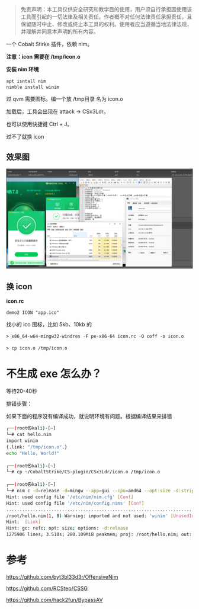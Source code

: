 > 免责声明：本工具仅供安全研究和教学目的使用，用户须自行承担因使用该工具而引起的一切法律及相关责任。作者概不对任何法律责任承担责任，且保留随时中止、修改或终止本工具的权利。使用者应当遵循当地法律法规，并理解并同意本声明的所有内容。



一个 Cobalt Stirke 插件，依赖 nim。

**注意：icon 需要在 /tmp/icon.o**

**安装 nim 环境**

```
apt isntall nim
nimble install winim
```

过 qvm 需要图标。编一个放 /tmp目录 名为 icon.o

加载后，工具会出现在 attack -> CSx3Ldr。

也可以使用快捷键 Ctrl + J。

过不了就换 icon

## 效果图

![image-20240107153547666](img/image1.png)



## 换 icon

**icon.rc**

```
demo2 ICON "app.ico"
```

找小的 ico 图标，比如 5kb、10kb 的

```
> x86_64-w64-mingw32-windres -F pe-x86-64 icon.rc -O coff -o icon.o

> cp icon.o /tmp/icon.o
```



# 不生成 exe 怎么办？

等待20-40秒

排错步骤：

如果下面的程序没有编译成功，就说明环境有问题。根据编译结果来排错

```bash
┌──(root㉿kali)-[~]
└─# cat hello.nim                                         
import winim
{.link: "/tmp/icon.o".}
echo "Hello, World!"
                                                                                                                                                                      
┌──(root㉿kali)-[~]
└─# cp ~/CobaltStrike/CS-plugin/CSx3Ldr/icon.o /tmp/icon.o
                                                                                                                                                                      
┌──(root㉿kali)-[~]
└─# nim c -d=release -d=mingw --app=gui --cpu=amd64 --opt:size -d:strip hello.nim
Hint: used config file '/etc/nim/nim.cfg' [Conf]
Hint: used config file '/etc/nim/config.nims' [Conf]
.................................................................................................................................................
/root/hello.nim(1, 8) Warning: imported and not used: 'winim' [UnusedImport]
Hint:  [Link]
Hint: gc: refc; opt: size; options: -d:release
1275906 lines; 3.510s; 280.109MiB peakmem; proj: /root/hello.nim; out: /root/hello.exe [SuccessX]
```







# 参考 

https://github.com/byt3bl33d3r/OffensiveNim

https://github.com/RCStep/CSSG

https://github.com/hack2fun/BypassAV
